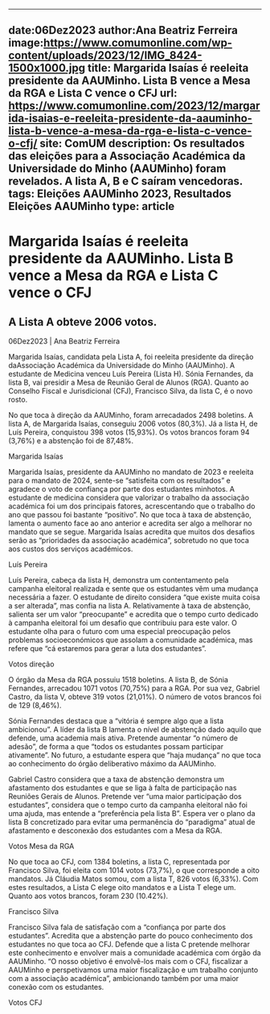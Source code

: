 
---
date:06Dez2023
author:Ana Beatriz Ferreira
image:https://www.comumonline.com/wp-content/uploads/2023/12/IMG_8424-1500x1000.jpg
title: Margarida Isaías é reeleita presidente da AAUMinho. Lista B vence a Mesa da RGA e Lista C vence o CFJ
url: https://www.comumonline.com/2023/12/margarida-isaias-e-reeleita-presidente-da-aauminho-lista-b-vence-a-mesa-da-rga-e-lista-c-vence-o-cfj/
site: ComUM
description: Os resultados das eleições para a Associação Académica da Universidade do Minho (AAUMinho) foram revelados. A lista A, B e C saíram vencedoras.
tags: Eleições AAUMinho 2023, Resultados Eleições AAUMinho
type: article
---


# Margarida Isaías é reeleita presidente da AAUMinho. Lista B vence a Mesa da RGA e Lista C vence o CFJ

## A Lista A obteve 2006 votos.

06Dez2023 | Ana Beatriz Ferreira

Margarida Isaías, candidata pela Lista A, foi reeleita presidente da direção daAssociação Académica da Universidade do Minho (AAUMinho). A estudante de Medicina venceu Luís Pereira (Lista H). Sónia Fernandes, da lista B, vai presidir a Mesa de Reunião Geral de Alunos (RGA). Quanto ao Conselho Fiscal e Jurisdicional (CFJ), Francisco Silva, da lista C, é o novo rosto.

No que toca à direção da AAUMinho, foram arrecadados 2498 boletins. A lista A, de Margarida Isaías, conseguiu 2006 votos (80,3%). Já a lista H, de Luís Pereira, conquistou 398 votos (15,93%). Os votos brancos foram 94 (3,76%) e a abstenção foi de 87,48%.

Margarida Isaías

Margarida Isaías, presidente da AAUMinho no mandato de 2023 e reeleita para o mandato de 2024, sente-se “satisfeita com os resultados” e agradece o voto de confiança por parte dos estudantes minhotos. A estudante de medicina considera que valorizar o trabalho da associação académica foi um dos principais fatores, acrescentando que o trabalho do ano que passou foi bastante “positivo”. No que toca à taxa de abstenção, lamenta o aumento face ao ano anterior e acredita ser algo a melhorar no mandato que se segue. Margarida Isaías acredita que muitos dos desafios serão as “prioridades da associação académica”, sobretudo no que toca aos custos dos serviços académicos.



Luís Pereira

Luís Pereira, cabeça da lista H, demonstra um contentamento pela campanha eleitoral realizada e sente que os estudantes vêm uma mudança necessária a fazer. O estudante de direito considera “que existe muita coisa a ser alterada”, mas confia na lista A. Relativamente à taxa de abstenção, salienta ser um valor “preocupante” e acredita que o tempo curto dedicado à campanha eleitoral foi um desafio que contribuiu para este valor. O estudante olha para o futuro com uma especial preocupação pelos problemas socioeconómicos que assolam a comunidade académica, mas refere que “cá estaremos para gerar a luta dos estudantes”.



Votos direção



O órgão da Mesa da RGA possuiu 1518 boletins. A lista B, de Sónia Fernandes, arrecadou 1071 votos (70,75%) para a RGA. Por sua vez, Gabriel Castro, da lista V, obteve 319 votos (21,01%). O número de votos brancos foi de 129 (8,46%).

Sónia Fernandes destaca que a “vitória é sempre algo que a lista ambicionou”. A líder da lista B lamenta o nível de abstenção dado aquilo que defende, uma academia mais ativa. Pretende aumentar “o número de adesão”, de forma a que “todos os estudantes possam participar ativamente”. No futuro, a estudante espera que “haja mudança” no que toca ao conhecimento do órgão deliberativo máximo da AAUMinho.

Gabriel Castro considera que a taxa de abstenção demonstra um afastamento dos estudantes e que se liga à falta de participação nas Reuniões Gerais de Alunos. Pretende ver “uma maior participação dos estudantes”, considera que o tempo curto da campanha eleitoral não foi uma ajuda, mas entende a “preferência pela lista B”. Espera ver o plano da lista B concretizado para evitar uma permanência do “paradigma” atual de afastamento e desconexão dos estudantes com a Mesa da RGA.

Votos Mesa da RGA



No que toca ao CFJ, com 1384 boletins, a lista C, representada por Francisco Silva, foi eleita com 1014 votos (73,7%), o que corresponde a oito mandatos. Já Cláudia Matos somou, com a lista T, 826 votos (6,33%). Com estes resultados, a Lista C elege oito mandatos e a Lista T elege um. Quanto aos votos brancos, foram 230 (10.42%).

Francisco Silva

Francisco Silva fala de satisfação com a “confiança por parte dos estudantes”. Acredita que a abstenção parte do pouco conhecimento dos estudantes no que toca ao CFJ. Defende que a lista C pretende melhorar este conhecimento e envolver mais a comunidade académica com órgão da AAUMinho. “O nosso objetivo é envolvê-los mais com o CFJ, fiscalizar a AAUMinho e perspetivamos uma maior fiscalização e um trabalho conjunto com a associação académica”, ambicionando também por uma maior conexão com os estudantes.

Votos CFJ



